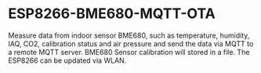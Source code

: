 # ESP8266-BME680-MQTT-OTA
Measure data from indoor sensor BME680, such as temperature, humidity, IAQ, CO2, calibration status and air pressure and send the data via MQTT to a remote MQTT server. BME680 Sensor calibration will stored in a file. The ESP8266 can be updated via WLAN.
